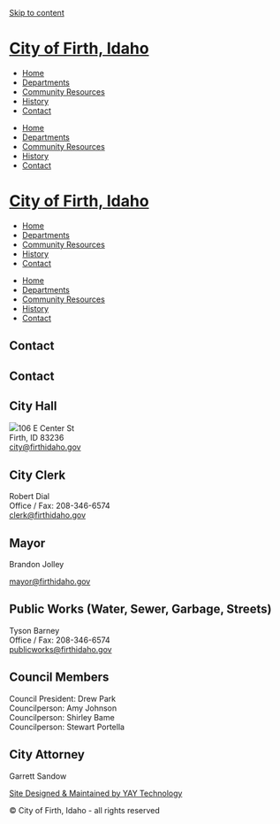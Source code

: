 [Skip to content](https://firthidaho.gov/contact/)

# [City of Firth, Idaho](https://firthidaho.gov)

- [Home](https://firthidaho.gov)
- [Departments](https://firthidaho.gov/departments)
- [Community Resources](https://firthidaho.gov/community-resources)
- [History](https://firthidaho.gov/history)
- [Contact](https://firthidaho.gov/contact)

<!--THE END-->

- [Home](https://firthidaho.gov)
- [Departments](https://firthidaho.gov/departments)
- [Community Resources](https://firthidaho.gov/community-resources)
- [History](https://firthidaho.gov/history)
- [Contact](https://firthidaho.gov/contact)

# [City of Firth, Idaho](https://firthidaho.gov)

- [Home](https://firthidaho.gov)
- [Departments](https://firthidaho.gov/departments)
- [Community Resources](https://firthidaho.gov/community-resources)
- [History](https://firthidaho.gov/history)
- [Contact](https://firthidaho.gov/contact)

<!--THE END-->

- [Home](https://firthidaho.gov)
- [Departments](https://firthidaho.gov/departments)
- [Community Resources](https://firthidaho.gov/community-resources)
- [History](https://firthidaho.gov/history)
- [Contact](https://firthidaho.gov/contact)

## Contact

## Contact

## City Hall

![](https://firthidaho.gov/wp-content/uploads/2022/10/DSC_0005cs-1-300x200.png)106 E Center St  
Firth, ID 83236  
[city@firthidaho.gov](mailto:city@firthidaho.gov)

## City Clerk

Robert Dial  
Office / Fax: 208-346-6574  
[clerk@firthidaho.gov](mailto:clerk@firthidaho.gov)

## Mayor

Brandon Jolley

[mayor@firthidaho.gov](mailto:mayor@firthidaho.gov)

## Public Works (Water, Sewer, Garbage, Streets)

Tyson Barney  
Office / Fax: 208-346-6574  
[publicworks@firthidaho.gov](mailto:publicworks@firthidaho.gov)

## Council Members

Council President: Drew Park  
Councilperson: Amy Johnson  
Councilperson: Shirley Bame  
Councilperson: Stewart Portella

## City Attorney

Garrett Sandow

[Site Designed &amp; Maintained by YAY Technology](https://yaytechnology.com)

© City of Firth, Idaho - all rights reserved